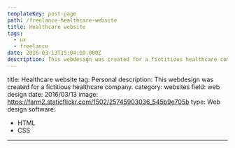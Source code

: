 ```yaml
---
templateKey: post-page
path: /freelance-healthcare-website
title: Healthcare website
tags:
  - ux
  - freelance
date: 2016-03-13T15:04:10.000Z
description: This webdesign was created for a fictitious healthcare company.
---
```


title: Healthcare website
tag: Personal
description: This webdesign was created for a fictitious healthcare company.
category: websites
field: web design
date: 2016/03/13
image: https://farm2.staticflickr.com/1502/25745903036_545b9e705b
type: Web design
software:
- HTML
- CSS
---

